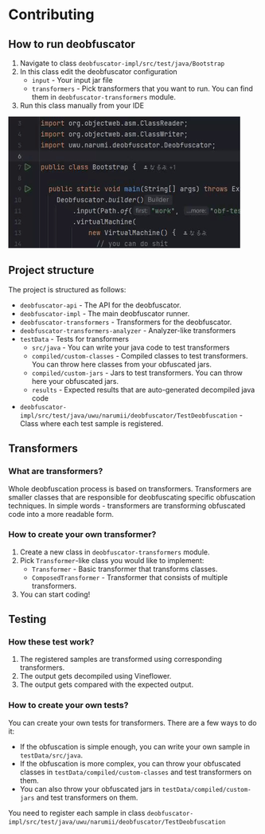 # Contributing

## How to run deobfuscator
1. Navigate to class `deobfuscator-impl/src/test/java/Bootstrap`
2. In this class edit the deobfuscator configuration
    - `input` - Your input jar file
    - `transformers` - Pick transformers that you want to run. You can find them in `deobfuscator-transformers` module.
3. Run this class manually from your IDE

![tak](./assets/run-deobfuscator.gif)

## Project structure
The project is structured as follows:
- `deobfuscator-api` - The API for the deobfuscator.
- `deobfuscator-impl` - The main deobfuscator runner.
- `deobfuscator-transformers` - Transformers for the deobfuscator.
- `deobfuscator-transformers-analyzer` - Analyzer-like transformers
- `testData` - Tests for transformers
  - `src/java` - You can write your java code to test transformers
  - `compiled/custom-classes` - Compiled classes to test transformers. You can throw here classes from your obfuscated jars.
  - `compiled/custom-jars` - Jars to test transformers. You can throw here your obfuscated jars.
  - `results` - Expected results that are auto-generated decompiled java code
- `deobfuscator-impl/src/test/java/uwu/narumii/deobfuscator/TestDeobfuscation` - Class where each test sample is registered.

## Transformers
### What are transformers?
Whole deobfuscation process is based on transformers. Transformers are smaller classes that are responsible for deobfuscating specific obfuscation techniques. In simple words - transformers are transforming obfuscated code into a more readable form.

### How to create your own transformer?
1. Create a new class in `deobfuscator-transformers` module.
2. Pick `Transformer`-like class you would like to implement:
    - `Transformer` - Basic transformer that transforms classes.
    - `ComposedTransformer` - Transformer that consists of multiple transformers.
3. You can start coding!

## Testing
### How these test work?
1. The registered samples are transformed using corresponding transformers.
2. The output gets decompiled using Vineflower.
3. The output gets compared with the expected output.

### How to create your own tests?
You can create your own tests for transformers. There are a few ways to do it:
- If the obfuscation is simple enough, you can write your own sample in `testData/src/java`.
- If the obfuscation is more complex, you can throw your obfuscated classes in `testData/compiled/custom-classes` and test transformers on them.
- You can also throw your obfuscated jars in `testData/compiled/custom-jars` and test transformers on them.

You need to register each sample in class `deobfuscator-impl/src/test/java/uwu/narumii/deobfuscator/TestDeobfuscation`

